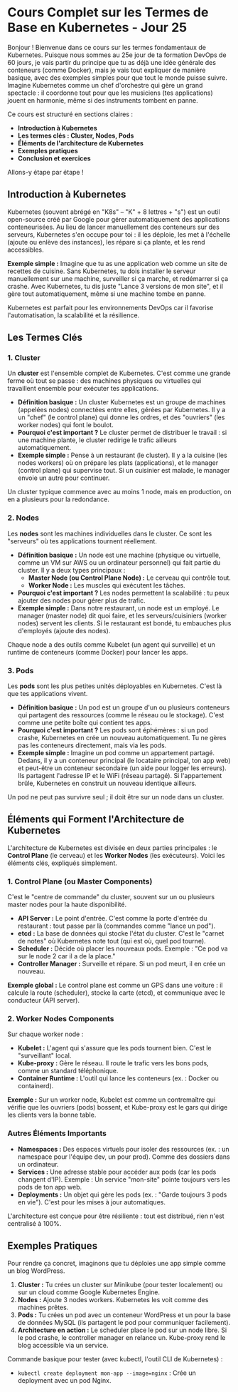 # Cours Complet sur les Termes de Base en Kubernetes - Jour 25

Bonjour ! Bienvenue dans ce cours sur les termes fondamentaux de Kubernetes. Puisque nous sommes au 25e jour de ta formation DevOps de 60 jours, je vais partir du principe que tu as déjà une idée générale des conteneurs (comme Docker), mais je vais tout expliquer de manière basique, avec des exemples simples pour que tout le monde puisse suivre. Imagine Kubernetes comme un chef d'orchestre qui gère un grand spectacle : il coordonne tout pour que les musiciens (tes applications) jouent en harmonie, même si des instruments tombent en panne.

Ce cours est structuré en sections claires :
- **Introduction à Kubernetes**
- **Les termes clés : Cluster, Nodes, Pods**
- **Éléments de l'architecture de Kubernetes**
- **Exemples pratiques**
- **Conclusion et exercices**

Allons-y étape par étape !

## Introduction à Kubernetes
Kubernetes (souvent abrégé en "K8s" – "K" + 8 lettres + "s") est un outil open-source créé par Google pour gérer automatiquement des applications conteneurisées. Au lieu de lancer manuellement des conteneurs sur des serveurs, Kubernetes s'en occupe pour toi : il les déploie, les met à l'échelle (ajoute ou enlève des instances), les répare si ça plante, et les rend accessibles.

**Exemple simple :** Imagine que tu as une application web comme un site de recettes de cuisine. Sans Kubernetes, tu dois installer le serveur manuellement sur une machine, surveiller si ça marche, et redémarrer si ça crashe. Avec Kubernetes, tu dis juste "Lance 3 versions de mon site", et il gère tout automatiquement, même si une machine tombe en panne.

Kubernetes est parfait pour les environnements DevOps car il favorise l'automatisation, la scalabilité et la résilience.

## Les Termes Clés

### 1. Cluster
Un **cluster** est l'ensemble complet de Kubernetes. C'est comme une grande ferme où tout se passe : des machines physiques ou virtuelles qui travaillent ensemble pour exécuter tes applications.

- **Définition basique :** Un cluster Kubernetes est un groupe de machines (appelées nodes) connectées entre elles, gérées par Kubernetes. Il y a un "chef" (le control plane) qui donne les ordres, et des "ouvriers" (les worker nodes) qui font le boulot.
- **Pourquoi c'est important ?** Le cluster permet de distribuer le travail : si une machine plante, le cluster redirige le trafic ailleurs automatiquement.
- **Exemple simple :** Pense à un restaurant (le cluster). Il y a la cuisine (les nodes workers) où on prépare les plats (applications), et le manager (control plane) qui supervise tout. Si un cuisinier est malade, le manager envoie un autre pour continuer.

Un cluster typique commence avec au moins 1 node, mais en production, on en a plusieurs pour la redondance.

### 2. Nodes
Les **nodes** sont les machines individuelles dans le cluster. Ce sont les "serveurs" où tes applications tournent réellement.

- **Définition basique :** Un node est une machine (physique ou virtuelle, comme un VM sur AWS ou un ordinateur personnel) qui fait partie du cluster. Il y a deux types principaux :
  - **Master Node (ou Control Plane Node) :** Le cerveau qui contrôle tout.
  - **Worker Node :** Les muscles qui exécutent les tâches.
- **Pourquoi c'est important ?** Les nodes permettent la scalabilité : tu peux ajouter des nodes pour gérer plus de trafic.
- **Exemple simple :** Dans notre restaurant, un node est un employé. Le manager (master node) dit quoi faire, et les serveurs/cuisiniers (worker nodes) servent les clients. Si le restaurant est bondé, tu embauches plus d'employés (ajoute des nodes).

Chaque node a des outils comme Kubelet (un agent qui surveille) et un runtime de conteneurs (comme Docker) pour lancer les apps.

### 3. Pods
Les **pods** sont les plus petites unités déployables en Kubernetes. C'est là que tes applications vivent.

- **Définition basique :** Un pod est un groupe d'un ou plusieurs conteneurs qui partagent des ressources (comme le réseau ou le stockage). C'est comme une petite boîte qui contient tes apps.
- **Pourquoi c'est important ?** Les pods sont éphémères : si un pod crashe, Kubernetes en crée un nouveau automatiquement. Tu ne gères pas les conteneurs directement, mais via les pods.
- **Exemple simple :** Imagine un pod comme un appartement partagé. Dedans, il y a un conteneur principal (le locataire principal, ton app web) et peut-être un conteneur secondaire (un aide pour logger les erreurs). Ils partagent l'adresse IP et le WiFi (réseau partagé). Si l'appartement brûle, Kubernetes en construit un nouveau identique ailleurs.

Un pod ne peut pas survivre seul ; il doit être sur un node dans un cluster.

## Éléments qui Forment l'Architecture de Kubernetes
L'architecture de Kubernetes est divisée en deux parties principales : le **Control Plane** (le cerveau) et les **Worker Nodes** (les exécuteurs). Voici les éléments clés, expliqués simplement.

### 1. Control Plane (ou Master Components)
C'est le "centre de commande" du cluster, souvent sur un ou plusieurs master nodes pour la haute disponibilité.

- **API Server :** Le point d'entrée. C'est comme la porte d'entrée du restaurant : tout passe par là (commandes comme "lance un pod").
- **etcd :** La base de données qui stocke l'état du cluster. C'est le "carnet de notes" où Kubernetes note tout (qui est où, quel pod tourne).
- **Scheduler :** Décide où placer les nouveaux pods. Exemple : "Ce pod va sur le node 2 car il a de la place."
- **Controller Manager :** Surveille et répare. Si un pod meurt, il en crée un nouveau.

**Exemple global :** Le control plane est comme un GPS dans une voiture : il calcule la route (scheduler), stocke la carte (etcd), et communique avec le conducteur (API server).

### 2. Worker Nodes Components
Sur chaque worker node :

- **Kubelet :** L'agent qui s'assure que les pods tournent bien. C'est le "surveillant" local.
- **Kube-proxy :** Gère le réseau. Il route le trafic vers les bons pods, comme un standard téléphonique.
- **Container Runtime :** L'outil qui lance les conteneurs (ex. : Docker ou containerd).

**Exemple :** Sur un worker node, Kubelet est comme un contremaître qui vérifie que les ouvriers (pods) bossent, et Kube-proxy est le gars qui dirige les clients vers la bonne table.

### Autres Éléments Importants
- **Namespaces :** Des espaces virtuels pour isoler des ressources (ex. : un namespace pour l'équipe dev, un pour prod). Comme des dossiers dans un ordinateur.
- **Services :** Une adresse stable pour accéder aux pods (car les pods changent d'IP). Exemple : Un service "mon-site" pointe toujours vers les pods de ton app web.
- **Deployments :** Un objet qui gère les pods (ex. : "Garde toujours 3 pods en vie"). C'est pour les mises à jour automatiques.

L'architecture est conçue pour être résiliente : tout est distribué, rien n'est centralisé à 100%.

## Exemples Pratiques
Pour rendre ça concret, imaginons que tu déploies une app simple comme un blog WordPress.

1. **Cluster :** Tu crées un cluster sur Minikube (pour tester localement) ou sur un cloud comme Google Kubernetes Engine.
2. **Nodes :** Ajoute 3 nodes workers. Kubernetes les voit comme des machines prêtes.
3. **Pods :** Tu crées un pod avec un conteneur WordPress et un pour la base de données MySQL (ils partagent le pod pour communiquer facilement).
4. **Architecture en action :** Le scheduler place le pod sur un node libre. Si le pod crashe, le controller manager en relance un. Kube-proxy rend le blog accessible via un service.

Commande basique pour tester (avec kubectl, l'outil CLI de Kubernetes) :
- `kubectl create deployment mon-app --image=nginx` : Crée un deployment avec un pod Nginx.

